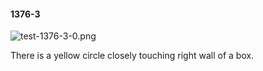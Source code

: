 #### 1376-3
![test-1376-3-0.png](https://github.com/lil-lab/nlvr/raw/master/nlvr/test/images/6/test-1376-3-0.png "test-1376-3-0.png")

There is a yellow circle closely touching right wall of a box.